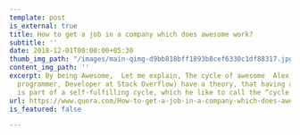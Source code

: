 ```yaml
---
template: post
is_external: true
title: How to get a job in a company which does awesome work?
subtitle: ''
date: 2018-12-01T00:00:00+05:30
thumb_img_path: "/images/main-qimg-d9bb818bff1893b8cef6330c1df88317.jpg"
content_img_path: ''
excerpt: By being Awesome,  Let me explain, The cycle of awesome  Alex[1] (Self-taught
  programmer, Developer at Stack Overflow) have a theory, that having an awesome job
  is part of a self-fulfilling cycle, which he like to call the “cycle of awesome”.
url: https://www.quora.com/How-to-get-a-job-in-a-company-which-does-awesome-work/answer/Arpit-Goyal-14
is_featured: false

---
```


